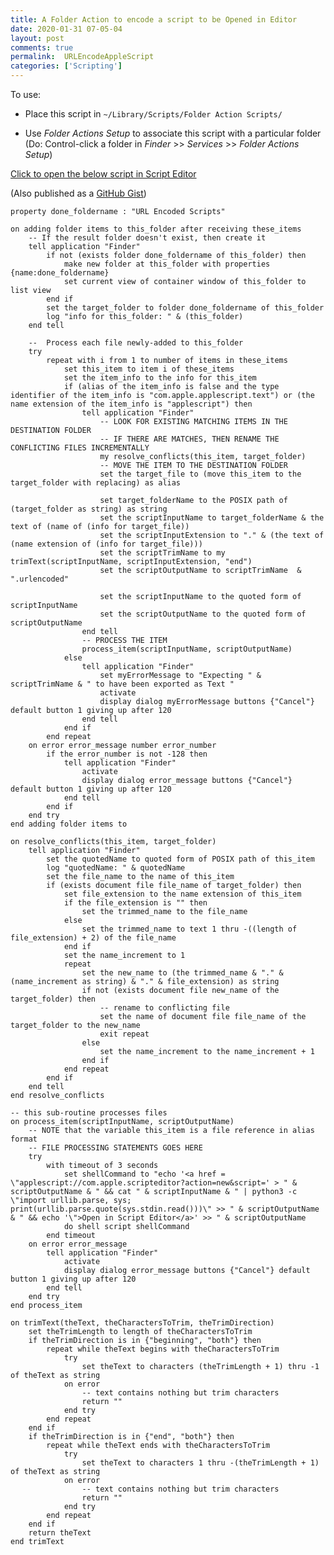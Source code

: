 ```yaml
---
title: A Folder Action to encode a script to be Opened in Editor
date: 2020-01-31 07-05-04
layout: post
comments: true
permalink:  URLEncodeAppleScript
categories: ['Scripting']
---
```


To use:  

*	Place this script in `~/Library/Scripts/Folder Action Scripts/`

*	Use *Folder Actions Setup* to associate this script with a particular folder  
	(Do: Control-click a folder in *Finder* >> *Services* >> *Folder Actions Setup*)

<a href = "applescript://com.apple.scripteditor?action=new&script=
property%20done_foldername%20%3A%20%22URL%20Encoded%20Scripts%22%0A%0Aon%20adding%20folder%20items%20to%20this_folder%20after%20receiving%20these_items%0A%09--%20If%20the%20result%20folder%20doesn%27t%20exist%2C%20then%20create%20it%0A%09tell%20application%20%22Finder%22%0A%09%09if%20not%20%28exists%20folder%20done_foldername%20of%20this_folder%29%20then%0A%09%09%09make%20new%20folder%20at%20this_folder%20with%20properties%20%7Bname%3Adone_foldername%7D%0A%09%09%09set%20current%20view%20of%20container%20window%20of%20this_folder%20to%20list%20view%0A%09%09end%20if%0A%09%09set%20the%20target_folder%20to%20folder%20done_foldername%20of%20this_folder%0A%09%09log%20%22info%20for%20this_folder%3A%20%22%20%26%20%28this_folder%29%0A%09end%20tell%0A%09%0A%09--%20%20Process%20each%20file%20newly-added%20to%20this_folder%0A%09try%0A%09%09repeat%20with%20i%20from%201%20to%20number%20of%20items%20in%20these_items%0A%09%09%09set%20this_item%20to%20item%20i%20of%20these_items%0A%09%09%09set%20the%20item_info%20to%20the%20info%20for%20this_item%0A%09%09%09if%20%28alias%20of%20the%20item_info%20is%20false%20and%20the%20type%20identifier%20of%20the%20item_info%20is%20%22com.apple.applescript.text%22%29%20or%20%28the%20name%20extension%20of%20the%20item_info%20is%20%22applescript%22%29%20then%0A%09%09%09%09tell%20application%20%22Finder%22%0A%09%09%09%09%09--%20LOOK%20FOR%20EXISTING%20MATCHING%20ITEMS%20IN%20THE%20DESTINATION%20FOLDER%0A%09%09%09%09%09--%20IF%20THERE%20ARE%20MATCHES%2C%20THEN%20RENAME%20THE%20CONFLICTING%20FILES%20INCREMENTALLY%0A%09%09%09%09%09my%20resolve_conflicts%28this_item%2C%20target_folder%29%0A%09%09%09%09%09--%20MOVE%20THE%20ITEM%20TO%20THE%20DESTINATION%20FOLDER%0A%09%09%09%09%09set%20the%20target_file%20to%20%28move%20this_item%20to%20the%20target_folder%20with%20replacing%29%20as%20alias%0A%09%09%09%09%09%0A%09%09%09%09%09set%20target_folderName%20to%20the%20POSIX%20path%20of%20%28target_folder%20as%20string%29%20as%20string%0A%09%09%09%09%09set%20the%20scriptInputName%20to%20target_folderName%20%26%20the%20text%20of%20%28name%20of%20%28info%20for%20target_file%29%29%0A%09%09%09%09%09set%20the%20scriptInputExtension%20to%20%22.%22%20%26%20%28the%20text%20of%20%28name%20extension%20of%20%28info%20for%20target_file%29%29%29%0A%09%09%09%09%09set%20the%20scriptTrimName%20to%20my%20trimText%28scriptInputName%2C%20scriptInputExtension%2C%20%22end%22%29%0A%09%09%09%09%09set%20the%20scriptOutputName%20to%20scriptTrimName%20%20%26%20%22.urlencoded%22%0A%09%09%09%09%09%0A%09%09%09%09%09set%20the%20scriptInputName%20to%20the%20quoted%20form%20of%20scriptInputName%0A%09%09%09%09%09set%20the%20scriptOutputName%20to%20the%20quoted%20form%20of%20scriptOutputName%0A%09%09%09%09end%20tell%0A%09%09%09%09--%20PROCESS%20THE%20ITEM%0A%09%09%09%09process_item%28scriptInputName%2C%20scriptOutputName%29%0A%09%09%09else%0A%09%09%09%09tell%20application%20%22Finder%22%0A%09%09%09%09%09set%20myErrorMessage%20to%20%22Expecting%20%22%20%26%20scriptTrimName%20%26%20%22%20to%20have%20been%20exported%20as%20Text%20%22%0A%09%09%09%09%09activate%0A%09%09%09%09%09display%20dialog%20myErrorMessage%20buttons%20%7B%22Cancel%22%7D%20default%20button%201%20giving%20up%20after%20120%0A%09%09%09end%20tell%0A%09%09%09end%20if%0A%09%09end%20repeat%0A%09on%20error%20error_message%20number%20error_number%0A%09%09if%20the%20error_number%20is%20not%20-128%20then%0A%09%09%09tell%20application%20%22Finder%22%0A%09%09%09%09activate%0A%09%09%09%09display%20dialog%20error_message%20buttons%20%7B%22Cancel%22%7D%20default%20button%201%20giving%20up%20after%20120%0A%09%09%09end%20tell%0A%09%09end%20if%0A%09end%20try%0Aend%20adding%20folder%20items%20to%0A%0Aon%20resolve_conflicts%28this_item%2C%20target_folder%29%0A%09tell%20application%20%22Finder%22%0A%09%09set%20the%20quotedName%20to%20quoted%20form%20of%20POSIX%20path%20of%20this_item%0A%09%09log%20%22quotedName%3A%20%22%20%26%20quotedName%0A%09%09set%20the%20file_name%20to%20the%20name%20of%20this_item%0A%09%09if%20%28exists%20document%20file%20file_name%20of%20target_folder%29%20then%0A%09%09%09set%20file_extension%20to%20the%20name%20extension%20of%20this_item%0A%09%09%09if%20the%20file_extension%20is%20%22%22%20then%0A%09%09%09%09set%20the%20trimmed_name%20to%20the%20file_name%0A%09%09%09else%0A%09%09%09%09set%20the%20trimmed_name%20to%20text%201%20thru%20-%28%28length%20of%20file_extension%29%20%2B%202%29%20of%20the%20file_name%0A%09%09%09end%20if%0A%09%09%09set%20the%20name_increment%20to%201%0A%09%09%09repeat%0A%09%09%09%09set%20the%20new_name%20to%20%28the%20trimmed_name%20%26%20%22.%22%20%26%20%28name_increment%20as%20string%29%20%26%20%22.%22%20%26%20file_extension%29%20as%20string%0A%09%09%09%09if%20not%20%28exists%20document%20file%20new_name%20of%20the%20target_folder%29%20then%0A%09%09%09%09%09--%20rename%20to%20conflicting%20file%0A%09%09%09%09%09set%20the%20name%20of%20document%20file%20file_name%20of%20the%20target_folder%20to%20the%20new_name%0A%09%09%09%09%09exit%20repeat%0A%09%09%09%09else%0A%09%09%09%09%09set%20the%20name_increment%20to%20the%20name_increment%20%2B%201%0A%09%09%09%09end%20if%0A%09%09%09end%20repeat%0A%09%09end%20if%0A%09end%20tell%0Aend%20resolve_conflicts%0A%0A--%20this%20sub-routine%20processes%20files%20%0Aon%20process_item%28scriptInputName%2C%20scriptOutputName%29%0A%09--%20NOTE%20that%20the%20variable%20this_item%20is%20a%20file%20reference%20in%20alias%20format%20%0A%09--%20FILE%20PROCESSING%20STATEMENTS%20GOES%20HERE%20%0A%09try%0A%09%09with%20timeout%20of%203%20seconds%0A%09%09%09set%20shellCommand%20to%20%22echo%20%27%3Ca%20href%20%3D%20%5C%22applescript%3A//com.apple.scripteditor%3Faction%3Dnew%26script%3D%27%20%3E%20%22%20%26%20scriptOutputName%20%26%20%22%20%26%26%20cat%20%22%20%26%20scriptInputName%20%26%20%22%20%7C%20python3%20-c%20%5C%22import%20urllib.parse%2C%20sys%3B%20print%28urllib.parse.quote%28sys.stdin.read%28%29%29%29%5C%22%20%3E%3E%20%22%20%26%20scriptOutputName%20%26%20%22%20%26%26%20echo%20%27%5C%22%3EOpen%20in%20Script%20Editor%3C/a%3E%27%20%3E%3E%20%22%20%26%20scriptOutputName%0A%09%09%09do%20shell%20script%20shellCommand%0A%09%09end%20timeout%0A%09on%20error%20error_message%0A%09%09tell%20application%20%22Finder%22%0A%09%09%09activate%0A%09%09%09display%20dialog%20error_message%20buttons%20%7B%22Cancel%22%7D%20default%20button%201%20giving%20up%20after%20120%0A%09%09end%20tell%0A%09end%20try%0Aend%20process_item%0A%0Aon%20trimText%28theText%2C%20theCharactersToTrim%2C%20theTrimDirection%29%0A%09set%20theTrimLength%20to%20length%20of%20theCharactersToTrim%0A%09if%20theTrimDirection%20is%20in%20%7B%22beginning%22%2C%20%22both%22%7D%20then%0A%09%09repeat%20while%20theText%20begins%20with%20theCharactersToTrim%0A%09%09%09try%0A%09%09%09%09set%20theText%20to%20characters%20%28theTrimLength%20%2B%201%29%20thru%20-1%20of%20theText%20as%20string%0A%09%09%09on%20error%0A%09%09%09%09--%20text%20contains%20nothing%20but%20trim%20characters%0A%09%09%09%09return%20%22%22%0A%09%09%09end%20try%0A%09%09end%20repeat%0A%09end%20if%0A%09if%20theTrimDirection%20is%20in%20%7B%22end%22%2C%20%22both%22%7D%20then%0A%09%09repeat%20while%20theText%20ends%20with%20theCharactersToTrim%0A%09%09%09try%0A%09%09%09%09set%20theText%20to%20characters%201%20thru%20-%28theTrimLength%20%2B%201%29%20of%20theText%20as%20string%0A%09%09%09on%20error%0A%09%09%09%09--%20text%20contains%20nothing%20but%20trim%20characters%0A%09%09%09%09return%20%22%22%0A%09%09%09end%20try%0A%09%09end%20repeat%0A%09end%20if%0A%09return%20theText%0Aend%20trimText
">Click to open the below script in Script Editor</a>

(Also published as a [GitHub Gist](https://gist.github.com/iainhouston/0fcf1db99544bef5ce77853c9c47af08))

```applescript
property done_foldername : "URL Encoded Scripts"

on adding folder items to this_folder after receiving these_items
	-- If the result folder doesn't exist, then create it
	tell application "Finder"
		if not (exists folder done_foldername of this_folder) then
			make new folder at this_folder with properties {name:done_foldername}
			set current view of container window of this_folder to list view
		end if
		set the target_folder to folder done_foldername of this_folder
		log "info for this_folder: " & (this_folder)
	end tell
	
	--  Process each file newly-added to this_folder
	try
		repeat with i from 1 to number of items in these_items
			set this_item to item i of these_items
			set the item_info to the info for this_item
			if (alias of the item_info is false and the type identifier of the item_info is "com.apple.applescript.text") or (the name extension of the item_info is "applescript") then
				tell application "Finder"
					-- LOOK FOR EXISTING MATCHING ITEMS IN THE DESTINATION FOLDER
					-- IF THERE ARE MATCHES, THEN RENAME THE CONFLICTING FILES INCREMENTALLY
					my resolve_conflicts(this_item, target_folder)
					-- MOVE THE ITEM TO THE DESTINATION FOLDER
					set the target_file to (move this_item to the target_folder with replacing) as alias
					
					set target_folderName to the POSIX path of (target_folder as string) as string
					set the scriptInputName to target_folderName & the text of (name of (info for target_file))
					set the scriptInputExtension to "." & (the text of (name extension of (info for target_file)))
					set the scriptTrimName to my trimText(scriptInputName, scriptInputExtension, "end")
					set the scriptOutputName to scriptTrimName  & ".urlencoded"
					
					set the scriptInputName to the quoted form of scriptInputName
					set the scriptOutputName to the quoted form of scriptOutputName
				end tell
				-- PROCESS THE ITEM
				process_item(scriptInputName, scriptOutputName)
			else
				tell application "Finder"
					set myErrorMessage to "Expecting " & scriptTrimName & " to have been exported as Text "
					activate
					display dialog myErrorMessage buttons {"Cancel"} default button 1 giving up after 120
				end tell
			end if
		end repeat
	on error error_message number error_number
		if the error_number is not -128 then
			tell application "Finder"
				activate
				display dialog error_message buttons {"Cancel"} default button 1 giving up after 120
			end tell
		end if
	end try
end adding folder items to

on resolve_conflicts(this_item, target_folder)
	tell application "Finder"
		set the quotedName to quoted form of POSIX path of this_item
		log "quotedName: " & quotedName
		set the file_name to the name of this_item
		if (exists document file file_name of target_folder) then
			set file_extension to the name extension of this_item
			if the file_extension is "" then
				set the trimmed_name to the file_name
			else
				set the trimmed_name to text 1 thru -((length of file_extension) + 2) of the file_name
			end if
			set the name_increment to 1
			repeat
				set the new_name to (the trimmed_name & "." & (name_increment as string) & "." & file_extension) as string
				if not (exists document file new_name of the target_folder) then
					-- rename to conflicting file
					set the name of document file file_name of the target_folder to the new_name
					exit repeat
				else
					set the name_increment to the name_increment + 1
				end if
			end repeat
		end if
	end tell
end resolve_conflicts

-- this sub-routine processes files 
on process_item(scriptInputName, scriptOutputName)
	-- NOTE that the variable this_item is a file reference in alias format 
	-- FILE PROCESSING STATEMENTS GOES HERE 
	try
		with timeout of 3 seconds
			set shellCommand to "echo '<a href = \"applescript://com.apple.scripteditor?action=new&script=' > " & scriptOutputName & " && cat " & scriptInputName & " | python3 -c \"import urllib.parse, sys; print(urllib.parse.quote(sys.stdin.read()))\" >> " & scriptOutputName & " && echo '\">Open in Script Editor</a>' >> " & scriptOutputName
			do shell script shellCommand
		end timeout
	on error error_message
		tell application "Finder"
			activate
			display dialog error_message buttons {"Cancel"} default button 1 giving up after 120
		end tell
	end try
end process_item

on trimText(theText, theCharactersToTrim, theTrimDirection)
	set theTrimLength to length of theCharactersToTrim
	if theTrimDirection is in {"beginning", "both"} then
		repeat while theText begins with theCharactersToTrim
			try
				set theText to characters (theTrimLength + 1) thru -1 of theText as string
			on error
				-- text contains nothing but trim characters
				return ""
			end try
		end repeat
	end if
	if theTrimDirection is in {"end", "both"} then
		repeat while theText ends with theCharactersToTrim
			try
				set theText to characters 1 thru -(theTrimLength + 1) of theText as string
			on error
				-- text contains nothing but trim characters
				return ""
			end try
		end repeat
	end if
	return theText
end trimText
```
